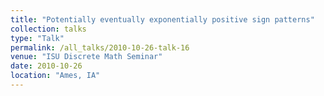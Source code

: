 ```yaml
---
title: "Potentially eventually exponentially positive sign patterns"
collection: talks
type: "Talk"
permalink: /all_talks/2010-10-26-talk-16
venue: "ISU Discrete Math Seminar"
date: 2010-10-26
location: "Ames, IA"
---
```

